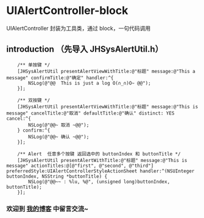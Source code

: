 # UIAlertController-block
UIAlertController 封装为工具类，通过 block，一句代码调用

## introduction （先导入 JHSysAlertUtil.h）

```objc
    /** 单按键 */
    [JHSysAlertUtil presentAlertViewWithTitle:@"标题" message:@"This a message" confirmTitle:@"确定" handler:^{
        NSLog(@"@@  This is just a log O(∩_∩)O~ @@");
    }];
    
    /** 双按键 */
    [JHSysAlertUtil presentAlertViewWithTitle:@"标题" message:@"This is message" cancelTitle:@"取消" defaultTitle:@"确认" distinct: YES cancel:^{
        NSLog(@"@@~ 取消 ~@@");
    } confirm:^{
        NSLog(@"@@~ 确认 ~@@");
    }];
    
    /** Alert  任意多个按键 返回选中的 buttonIndex 和 buttonTitle */
    [JHSysAlertUtil presentAlertWithTitle:@"标题" message:@"This is message" actionTitles:@[@"first", @"second", @"third"] preferredStyle:UIAlertControllerStyleActionSheet handler:^(NSUInteger buttonIndex, NSString *buttonTitle) {
        NSLog(@"@@~~ : %lu, %@", (unsigned long)buttonIndex, buttonTitle);
    }];

```
### 欢迎到 [我的博客](http://www.jianshu.com/p/f50c0b4b9b56) 中留言交流~
